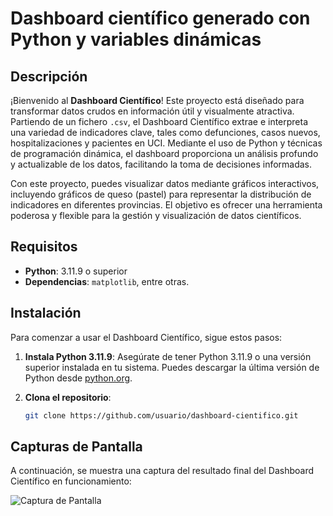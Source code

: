 # Dashboard científico generado con Python y variables dinámicas

## Descripción

¡Bienvenido al **Dashboard Científico**! Este proyecto está diseñado para transformar datos crudos en información útil y visualmente atractiva. Partiendo de un fichero `.csv`, el Dashboard Científico extrae e interpreta una variedad de indicadores clave, tales como defunciones, casos nuevos, hospitalizaciones y pacientes en UCI. Mediante el uso de Python y técnicas de programación dinámica, el dashboard proporciona un análisis profundo y actualizable de los datos, facilitando la toma de decisiones informadas.

Con este proyecto, puedes visualizar datos mediante gráficos interactivos, incluyendo gráficos de queso (pastel) para representar la distribución de indicadores en diferentes provincias. El objetivo es ofrecer una herramienta poderosa y flexible para la gestión y visualización de datos científicos.

## Requisitos

- **Python**: 3.11.9 o superior
- **Dependencias**: `matplotlib`, entre otras.

## Instalación
Para comenzar a usar el Dashboard Científico, sigue estos pasos:

1. **Instala Python 3.11.9**: Asegúrate de tener Python 3.11.9 o una versión superior instalada en tu sistema. Puedes descargar la última versión de Python desde [python.org](https://www.python.org/downloads/).

2. **Clona el repositorio**:
   ```bash
   git clone https://github.com/usuario/dashboard-cientifico.git

## Capturas de Pantalla

A continuación, se muestra una captura del resultado final del Dashboard Científico en funcionamiento:

![Captura de Pantalla](images/axample1.png)
